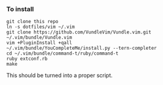### To install

```
git clone this repo
ln -s dotfiles/vim ~/.vim
git clone https://github.com/VundleVim/Vundle.vim.git ~/.vim/bundle/Vundle.vim
vim +PluginInstall +qall
~/.vim/bundle/YouCompleteMe/install.py --tern-completer
cd ~/.vim/bundle/command-t/ruby/command-t
ruby extconf.rb
make
```

This should be turned into a proper script.
